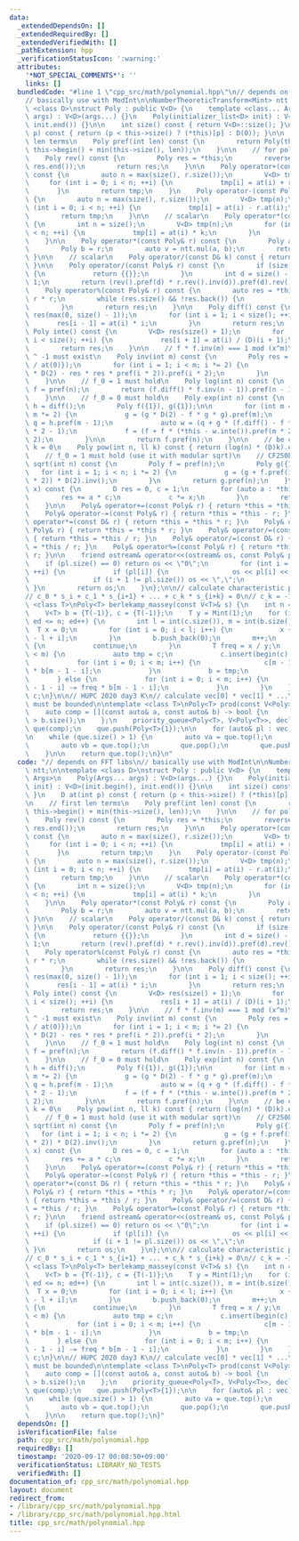 ```yaml
---
data:
  _extendedDependsOn: []
  _extendedRequiredBy: []
  _extendedVerifiedWith: []
  _pathExtension: hpp
  _verificationStatusIcon: ':warning:'
  attributes:
    '*NOT_SPECIAL_COMMENTS*': ''
    links: []
  bundledCode: "#line 1 \"cpp_src/math/polynomial.hpp\"\n// depends on FFT libs\n\
    // basically use with ModInt\n\nNumberTheoreticTransform<Mint> ntt;\n\ntemplate\
    \ <class D>\nstruct Poly : public V<D> {\n    template <class... Args>\n    Poly(Args...\
    \ args) : V<D>(args...) {}\n    Poly(initializer_list<D> init) : V<D>(init.begin(),\
    \ init.end()) {}\n\n    int size() const { return V<D>::size(); }\n    D at(int\
    \ p) const { return (p < this->size() ? (*this)[p] : D(0)); }\n\n    // first\
    \ len terms\n    Poly pref(int len) const {\n        return Poly(this->begin(),\
    \ this->begin() + min(this->size(), len));\n    }\n\n    // for polynomial division\n\
    \    Poly rev() const {\n        Poly res = *this;\n        reverse(res.begin(),\
    \ res.end());\n        return res;\n    }\n\n    Poly operator+(const Poly& r)\
    \ const {\n        auto n = max(size(), r.size());\n        V<D> tmp(n);\n   \
    \     for (int i = 0; i < n; ++i) {\n            tmp[i] = at(i) + r.at(i);\n \
    \       }\n        return tmp;\n    }\n    Poly operator-(const Poly& r) const\
    \ {\n        auto n = max(size(), r.size());\n        V<D> tmp(n);\n        for\
    \ (int i = 0; i < n; ++i) {\n            tmp[i] = at(i) - r.at(i);\n        }\n\
    \        return tmp;\n    }\n\n    // scalar\n    Poly operator*(const D& k) const\
    \ {\n        int n = size();\n        V<D> tmp(n);\n        for (int i = 0; i\
    \ < n; ++i) {\n            tmp[i] = at(i) * k;\n        }\n        return tmp;\n\
    \    }\n\n    Poly operator*(const Poly& r) const {\n        Poly a = *this;\n\
    \        Poly b = r;\n        auto v = ntt.mul(a, b);\n        return v;\n   \
    \ }\n\n    // scalar\n    Poly operator/(const D& k) const { return *this * k.inv();\
    \ }\n\n    Poly operator/(const Poly& r) const {\n        if (size() < r.size())\
    \ {\n            return {{}};\n        }\n        int d = size() - r.size() +\
    \ 1;\n        return (rev().pref(d) * r.rev().inv(d)).pref(d).rev();\n    }\n\n\
    \    Poly operator%(const Poly& r) const {\n        auto res = *this - *this /\
    \ r * r;\n        while (res.size() && !res.back()) {\n            res.pop_back();\n\
    \        }\n        return res;\n    }\n\n    Poly diff() const {\n        V<D>\
    \ res(max(0, size() - 1));\n        for (int i = 1; i < size(); ++i) {\n     \
    \       res[i - 1] = at(i) * i;\n        }\n        return res;\n    }\n\n   \
    \ Poly inte() const {\n        V<D> res(size() + 1);\n        for (int i = 0;\
    \ i < size(); ++i) {\n            res[i + 1] = at(i) / (D)(i + 1);\n        }\n\
    \        return res;\n    }\n\n    // f * f.inv(m) === 1 mod (x^m)\n    // f_0\
    \ ^ -1 must exist\n    Poly inv(int m) const {\n        Poly res = Poly({D(1)\
    \ / at(0)});\n        for (int i = 1; i < m; i *= 2) {\n            res = (res\
    \ * D(2) - res * res * pref(i * 2)).pref(i * 2);\n        }\n        return res.pref(m);\n\
    \    }\n\n    // f_0 = 1 must hold\n    Poly log(int n) const {\n        auto\
    \ f = pref(n);\n        return (f.diff() * f.inv(n - 1)).pref(n - 1).inte();\n\
    \    }\n\n    // f_0 = 0 must hold\n    Poly exp(int n) const {\n        auto\
    \ h = diff();\n        Poly f({1}), g({1});\n\n        for (int m = 1; m < n;\
    \ m *= 2) {\n            g = (g * D(2) - f * g * g).pref(m);\n            auto\
    \ q = h.pref(m - 1);\n            auto w = (q + g * (f.diff() - f * q)).pref(m\
    \ * 2 - 1);\n            f = (f + f * (*this - w.inte()).pref(m * 2)).pref(m *\
    \ 2);\n        }\n\n        return f.pref(n);\n    }\n\n    // be careful when\
    \ k = 0\n    Poly pow(int n, ll k) const { return (log(n) * (D)k).exp(n); }\n\n\
    \    // f_0 = 1 must hold (use it with modular sqrt)\n    // CF250E\n    Poly\
    \ sqrt(int n) const {\n        Poly f = pref(n);\n        Poly g({1});\n     \
    \   for (int i = 1; i < n; i *= 2) {\n            g = (g + f.pref(i * 2) * g.inv(i\
    \ * 2)) * D(2).inv();\n        }\n        return g.pref(n);\n    }\n\n    D eval(D\
    \ x) const {\n        D res = 0, c = 1;\n        for (auto a : *this) {\n    \
    \        res += a * c;\n            c *= x;\n        }\n        return res;\n\
    \    }\n\n    Poly& operator+=(const Poly& r) { return *this = *this + r; }\n\
    \    Poly& operator-=(const Poly& r) { return *this = *this - r; }\n    Poly&\
    \ operator*=(const D& r) { return *this = *this * r; }\n    Poly& operator*=(const\
    \ Poly& r) { return *this = *this * r; }\n    Poly& operator/=(const Poly& r)\
    \ { return *this = *this / r; }\n    Poly& operator/=(const D& r) { return *this\
    \ = *this / r; }\n    Poly& operator%=(const Poly& r) { return *this = *this %\
    \ r; }\n\n    friend ostream& operator<<(ostream& os, const Poly& pl) {\n    \
    \    if (pl.size() == 0) return os << \"0\";\n        for (int i = 0; i < pl.size();\
    \ ++i) {\n            if (pl[i]) {\n                os << pl[i] << \"x^\" << i;\n\
    \                if (i + 1 != pl.size()) os << \",\";\n            }\n       \
    \ }\n        return os;\n    }\n};\n\n// calculate characteristic polynomial\n\
    // c_0 * s_i + c_1 * s_{i+1} + ... + c_k * s_{i+k} = 0\n// c_k = -1\n\ntemplate\
    \ <class T>\nPoly<T> berlekamp_massey(const V<T>& s) {\n    int n = int(s.size());\n\
    \    V<T> b = {T(-1)}, c = {T(-1)};\n    T y = Mint(1);\n    for (int ed = 1;\
    \ ed <= n; ed++) {\n        int l = int(c.size()), m = int(b.size());\n      \
    \  T x = 0;\n        for (int i = 0; i < l; i++) {\n            x += c[i] * s[ed\
    \ - l + i];\n        }\n        b.push_back(0);\n        m++;\n        if (!x)\
    \ {\n            continue;\n        }\n        T freq = x / y;\n        if (l\
    \ < m) {\n            auto tmp = c;\n            c.insert(begin(c), m - l, Mint(0));\n\
    \            for (int i = 0; i < m; i++) {\n                c[m - 1 - i] -= freq\
    \ * b[m - 1 - i];\n            }\n            b = tmp;\n            y = x;\n \
    \       } else {\n            for (int i = 0; i < m; i++) {\n                c[l\
    \ - 1 - i] -= freq * b[m - 1 - i];\n            }\n        }\n    }\n    return\
    \ c;\n}\n\n// HUPC 2020 day3 K\n// calculate vec[0] * vec[1] * ...\n// deg(result)\
    \ must be bounded\n\ntemplate <class T>\nPoly<T> prod(const V<Poly>& vec) {\n\
    \    auto comp = [](const auto& a, const auto& b) -> bool {\n        return a.size()\
    \ > b.size();\n    };\n    priority_queue<Poly<T>, V<Poly<T>>, decltype(comp)>\
    \ que(comp);\n    que.push(Poly<T>{1});\n\n    for (auto& pl : vec) que.push(pl);\n\
    \n    while (que.size() > 1) {\n        auto va = que.top();\n        que.pop();\n\
    \        auto vb = que.top();\n        que.pop();\n        que.push(va * vb);\n\
    \    }\n\n    return que.top();\n}\n"
  code: "// depends on FFT libs\n// basically use with ModInt\n\nNumberTheoreticTransform<Mint>\
    \ ntt;\n\ntemplate <class D>\nstruct Poly : public V<D> {\n    template <class...\
    \ Args>\n    Poly(Args... args) : V<D>(args...) {}\n    Poly(initializer_list<D>\
    \ init) : V<D>(init.begin(), init.end()) {}\n\n    int size() const { return V<D>::size();\
    \ }\n    D at(int p) const { return (p < this->size() ? (*this)[p] : D(0)); }\n\
    \n    // first len terms\n    Poly pref(int len) const {\n        return Poly(this->begin(),\
    \ this->begin() + min(this->size(), len));\n    }\n\n    // for polynomial division\n\
    \    Poly rev() const {\n        Poly res = *this;\n        reverse(res.begin(),\
    \ res.end());\n        return res;\n    }\n\n    Poly operator+(const Poly& r)\
    \ const {\n        auto n = max(size(), r.size());\n        V<D> tmp(n);\n   \
    \     for (int i = 0; i < n; ++i) {\n            tmp[i] = at(i) + r.at(i);\n \
    \       }\n        return tmp;\n    }\n    Poly operator-(const Poly& r) const\
    \ {\n        auto n = max(size(), r.size());\n        V<D> tmp(n);\n        for\
    \ (int i = 0; i < n; ++i) {\n            tmp[i] = at(i) - r.at(i);\n        }\n\
    \        return tmp;\n    }\n\n    // scalar\n    Poly operator*(const D& k) const\
    \ {\n        int n = size();\n        V<D> tmp(n);\n        for (int i = 0; i\
    \ < n; ++i) {\n            tmp[i] = at(i) * k;\n        }\n        return tmp;\n\
    \    }\n\n    Poly operator*(const Poly& r) const {\n        Poly a = *this;\n\
    \        Poly b = r;\n        auto v = ntt.mul(a, b);\n        return v;\n   \
    \ }\n\n    // scalar\n    Poly operator/(const D& k) const { return *this * k.inv();\
    \ }\n\n    Poly operator/(const Poly& r) const {\n        if (size() < r.size())\
    \ {\n            return {{}};\n        }\n        int d = size() - r.size() +\
    \ 1;\n        return (rev().pref(d) * r.rev().inv(d)).pref(d).rev();\n    }\n\n\
    \    Poly operator%(const Poly& r) const {\n        auto res = *this - *this /\
    \ r * r;\n        while (res.size() && !res.back()) {\n            res.pop_back();\n\
    \        }\n        return res;\n    }\n\n    Poly diff() const {\n        V<D>\
    \ res(max(0, size() - 1));\n        for (int i = 1; i < size(); ++i) {\n     \
    \       res[i - 1] = at(i) * i;\n        }\n        return res;\n    }\n\n   \
    \ Poly inte() const {\n        V<D> res(size() + 1);\n        for (int i = 0;\
    \ i < size(); ++i) {\n            res[i + 1] = at(i) / (D)(i + 1);\n        }\n\
    \        return res;\n    }\n\n    // f * f.inv(m) === 1 mod (x^m)\n    // f_0\
    \ ^ -1 must exist\n    Poly inv(int m) const {\n        Poly res = Poly({D(1)\
    \ / at(0)});\n        for (int i = 1; i < m; i *= 2) {\n            res = (res\
    \ * D(2) - res * res * pref(i * 2)).pref(i * 2);\n        }\n        return res.pref(m);\n\
    \    }\n\n    // f_0 = 1 must hold\n    Poly log(int n) const {\n        auto\
    \ f = pref(n);\n        return (f.diff() * f.inv(n - 1)).pref(n - 1).inte();\n\
    \    }\n\n    // f_0 = 0 must hold\n    Poly exp(int n) const {\n        auto\
    \ h = diff();\n        Poly f({1}), g({1});\n\n        for (int m = 1; m < n;\
    \ m *= 2) {\n            g = (g * D(2) - f * g * g).pref(m);\n            auto\
    \ q = h.pref(m - 1);\n            auto w = (q + g * (f.diff() - f * q)).pref(m\
    \ * 2 - 1);\n            f = (f + f * (*this - w.inte()).pref(m * 2)).pref(m *\
    \ 2);\n        }\n\n        return f.pref(n);\n    }\n\n    // be careful when\
    \ k = 0\n    Poly pow(int n, ll k) const { return (log(n) * (D)k).exp(n); }\n\n\
    \    // f_0 = 1 must hold (use it with modular sqrt)\n    // CF250E\n    Poly\
    \ sqrt(int n) const {\n        Poly f = pref(n);\n        Poly g({1});\n     \
    \   for (int i = 1; i < n; i *= 2) {\n            g = (g + f.pref(i * 2) * g.inv(i\
    \ * 2)) * D(2).inv();\n        }\n        return g.pref(n);\n    }\n\n    D eval(D\
    \ x) const {\n        D res = 0, c = 1;\n        for (auto a : *this) {\n    \
    \        res += a * c;\n            c *= x;\n        }\n        return res;\n\
    \    }\n\n    Poly& operator+=(const Poly& r) { return *this = *this + r; }\n\
    \    Poly& operator-=(const Poly& r) { return *this = *this - r; }\n    Poly&\
    \ operator*=(const D& r) { return *this = *this * r; }\n    Poly& operator*=(const\
    \ Poly& r) { return *this = *this * r; }\n    Poly& operator/=(const Poly& r)\
    \ { return *this = *this / r; }\n    Poly& operator/=(const D& r) { return *this\
    \ = *this / r; }\n    Poly& operator%=(const Poly& r) { return *this = *this %\
    \ r; }\n\n    friend ostream& operator<<(ostream& os, const Poly& pl) {\n    \
    \    if (pl.size() == 0) return os << \"0\";\n        for (int i = 0; i < pl.size();\
    \ ++i) {\n            if (pl[i]) {\n                os << pl[i] << \"x^\" << i;\n\
    \                if (i + 1 != pl.size()) os << \",\";\n            }\n       \
    \ }\n        return os;\n    }\n};\n\n// calculate characteristic polynomial\n\
    // c_0 * s_i + c_1 * s_{i+1} + ... + c_k * s_{i+k} = 0\n// c_k = -1\n\ntemplate\
    \ <class T>\nPoly<T> berlekamp_massey(const V<T>& s) {\n    int n = int(s.size());\n\
    \    V<T> b = {T(-1)}, c = {T(-1)};\n    T y = Mint(1);\n    for (int ed = 1;\
    \ ed <= n; ed++) {\n        int l = int(c.size()), m = int(b.size());\n      \
    \  T x = 0;\n        for (int i = 0; i < l; i++) {\n            x += c[i] * s[ed\
    \ - l + i];\n        }\n        b.push_back(0);\n        m++;\n        if (!x)\
    \ {\n            continue;\n        }\n        T freq = x / y;\n        if (l\
    \ < m) {\n            auto tmp = c;\n            c.insert(begin(c), m - l, Mint(0));\n\
    \            for (int i = 0; i < m; i++) {\n                c[m - 1 - i] -= freq\
    \ * b[m - 1 - i];\n            }\n            b = tmp;\n            y = x;\n \
    \       } else {\n            for (int i = 0; i < m; i++) {\n                c[l\
    \ - 1 - i] -= freq * b[m - 1 - i];\n            }\n        }\n    }\n    return\
    \ c;\n}\n\n// HUPC 2020 day3 K\n// calculate vec[0] * vec[1] * ...\n// deg(result)\
    \ must be bounded\n\ntemplate <class T>\nPoly<T> prod(const V<Poly>& vec) {\n\
    \    auto comp = [](const auto& a, const auto& b) -> bool {\n        return a.size()\
    \ > b.size();\n    };\n    priority_queue<Poly<T>, V<Poly<T>>, decltype(comp)>\
    \ que(comp);\n    que.push(Poly<T>{1});\n\n    for (auto& pl : vec) que.push(pl);\n\
    \n    while (que.size() > 1) {\n        auto va = que.top();\n        que.pop();\n\
    \        auto vb = que.top();\n        que.pop();\n        que.push(va * vb);\n\
    \    }\n\n    return que.top();\n}"
  dependsOn: []
  isVerificationFile: false
  path: cpp_src/math/polynomial.hpp
  requiredBy: []
  timestamp: '2020-09-17 00:08:50+09:00'
  verificationStatus: LIBRARY_NO_TESTS
  verifiedWith: []
documentation_of: cpp_src/math/polynomial.hpp
layout: document
redirect_from:
- /library/cpp_src/math/polynomial.hpp
- /library/cpp_src/math/polynomial.hpp.html
title: cpp_src/math/polynomial.hpp
---
```

